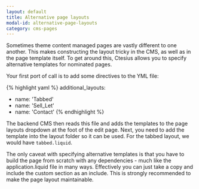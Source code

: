 ```yaml
---
layout: default
title: Alternative page layouts
modal-id: alternative-page-layouts
category: cms-pages
---
```

Sometimes theme content managed pages are vastly different to one another. This makes constructing the layout tricky in the CMS, as well as in the page template itself. To get around this, Ctesius allows you to specify alternative templates for nominated pages.

Your first port of call is to add some directives to the YML file:

{% highlight yaml %}
 additional_layouts:
  - name: 'Tabbed'
  - name: 'Sell_Let'
  - name: 'Contact'
{% endhighlight %}

The backend CMS then reads this file and adds the templates to the page layouts dropdown at the foot of the edit page. Next, you need to add the template into the layout folder so it can be used. For the tabbed layout, we would have ``tabbed.liquid``. 

The only caveat with specifying alternative templates is that you have to build the page from scratch with any dependencies - much like the application.liquid file in many ways. Effectively you can just take a copy and include the custom section as an include. This is strongly recommended to make the page layout maintainable.